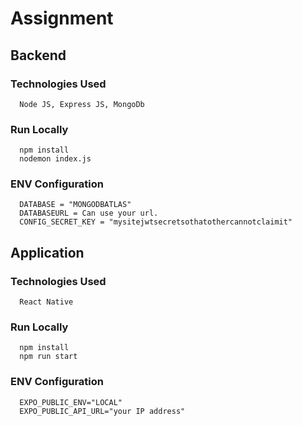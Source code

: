 # Assignment

## Backend
   ### Technologies Used
      Node JS, Express JS, MongoDb
   ### Run Locally
      npm install
      nodemon index.js
   ### ENV Configuration
      DATABASE = "MONGODBATLAS"
      DATABASEURL = Can use your url.
      CONFIG_SECRET_KEY = "mysitejwtsecretsothatothercannotclaimit"
         
## Application
   ### Technologies Used
      React Native
   ### Run Locally
      npm install
      npm run start 
   ### ENV Configuration
      EXPO_PUBLIC_ENV="LOCAL"
      EXPO_PUBLIC_API_URL="your IP address" 
         
